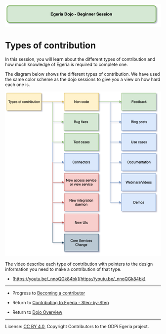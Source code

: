 <!-- SPDX-License-Identifier: CC-BY-4.0 -->
<!-- Copyright Contributors to the ODPi Egeria project 2020. -->

![Green - Beginner sessions](egeria-dojo-session-coding-green-beginner-session.png)

# Types of contribution

In this session, you will learn about the different types of contribution and how much knowledge of
Egeria is required to complete one.

The diagram below shows the different types of contribution.  We have used the
same color scheme as the dojo sessions to give you a view on how hard each one is.

![Types of Contribution](egeria-dojo-day-2-4-types-of-contribution.png)

The video describe each type of contribution with pointers to the design information you need
to make a contribution of that type.

* [https://youtu.be/_nnoQGk84bk](https://youtu.be/_nnoQGk84bk)



----
* Progress to [Becoming a contributor](egeria-dojo-day-2-5-becoming-a-contributor.md)


* Return to [Contributing to Egeria - Step-by-Step](egeria-dojo-day-2-3-contribution-to-egeria.md)
* Return to [Dojo Overview](.)


----
License: [CC BY 4.0](https://creativecommons.org/licenses/by/4.0/),
Copyright Contributors to the ODPi Egeria project.